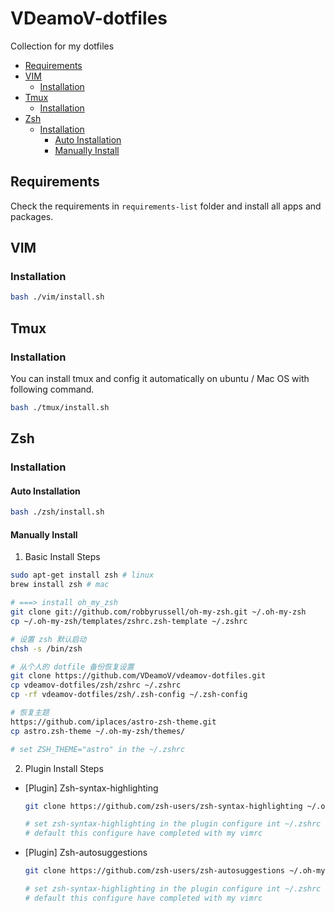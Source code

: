 # VDeamoV-dotfiles
Collection for my dotfiles

<!-- vim-markdown-toc GitLab -->

* [Requirements](#requirements)
* [VIM](#vim)
  * [Installation](#installation)
* [Tmux](#tmux)
  * [Installation](#installation-1)
* [Zsh](#zsh)
  * [Installation](#installation-2)
    * [Auto Installation](#auto-installation)
    * [Manually Install](#manually-install)

<!-- vim-markdown-toc -->
## Requirements 

Check the requirements in `requirements-list` folder and install all apps and
packages.

## VIM
### Installation

```bash
bash ./vim/install.sh
```

## Tmux
### Installation

You can install tmux and config it automatically on ubuntu / Mac OS with
following command.

```bash
bash ./tmux/install.sh
```

## Zsh
### Installation
#### Auto Installation

```bash
bash ./zsh/install.sh
```

#### Manually Install
1. Basic Install Steps

```bash
sudo apt-get install zsh # linux
brew install zsh # mac

# ===> install oh_my_zsh
git clone git://github.com/robbyrussell/oh-my-zsh.git ~/.oh-my-zsh
cp ~/.oh-my-zsh/templates/zshrc.zsh-template ~/.zshrc

# 设置 zsh 默认启动
chsh -s /bin/zsh

# 从个人的 dotfile 备份恢复设置
git clone https://github.com/VDeamoV/vdeamov-dotfiles.git
cp vdeamov-dotfiles/zsh/zshrc ~/.zshrc
cp -rf vdeamov-dotfiles/zsh/.zsh-config ~/.zsh-config

# 恢复主题
https://github.com/iplaces/astro-zsh-theme.git
cp astro.zsh-theme ~/.oh-my-zsh/themes/

# set ZSH_THEME="astro" in the ~/.zshrc
```

2. Plugin Install Steps

- [Plugin] Zsh-syntax-highlighting

  ```bash
  git clone https://github.com/zsh-users/zsh-syntax-highlighting ~/.oh-my-zsh/custom/plugins/zsh-syntax-highlighting

  # set zsh-syntax-highlighting in the plugin configure int ~/.zshrc
  # default this configure have completed with my vimrc
  ```

- [Plugin] Zsh-autosuggestions

  ```bash
  git clone https://github.com/zsh-users/zsh-autosuggestions ~/.oh-my-zsh/custom/plugins/zsh-autosuggestions

  # set zsh-syntax-highlighting in the plugin configure int ~/.zshrc
  # default this configure have completed with my vimrc
  ```
